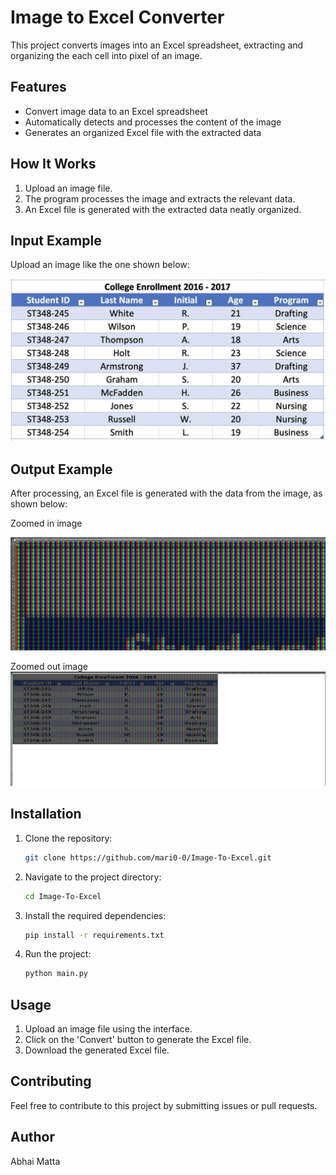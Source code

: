 # Image to Excel Converter

This project converts images into an Excel spreadsheet, extracting and organizing the each cell into pixel of an image. 

## Features

- Convert image data to an Excel spreadsheet
- Automatically detects and processes the content of the image
- Generates an organized Excel file with the extracted data

## How It Works

1. Upload an image file.
2. The program processes the image and extracts the relevant data.
3. An Excel file is generated with the extracted data neatly organized.

## Input Example

Upload an image like the one shown below:

![Input Image](https://github.com/mari0-0/Image-To-Excel/blob/main/excel.jpg?raw=true)
## Output Example

After processing, an Excel file is generated with the data from the image, as shown below:

Zoomed in image

![Output Excel](https://github.com/mari0-0/Image-To-Excel/blob/main/output1.png?raw=true)

Zoomed out image
![Output Excel](https://github.com/mari0-0/Image-To-Excel/blob/main/output2.png?raw=true)

## Installation

1. Clone the repository:
    ```bash
    git clone https://github.com/mari0-0/Image-To-Excel.git
    ```
2. Navigate to the project directory:
    ```bash
    cd Image-To-Excel
    ```
3. Install the required dependencies:
    ```bash
    pip install -r requirements.txt
    ```
4. Run the project:
    ```bash
    python main.py
    ```

## Usage

1. Upload an image file using the interface.
2. Click on the 'Convert' button to generate the Excel file.
3. Download the generated Excel file.

## Contributing

Feel free to contribute to this project by submitting issues or pull requests.

## Author

Abhai Matta
